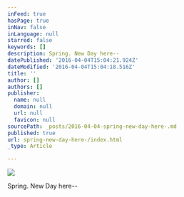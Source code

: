 ```yaml
---
inFeed: true
hasPage: true
inNav: false
inLanguage: null
starred: false
keywords: []
description: Spring. New Day here--
datePublished: '2016-04-04T15:04:21.924Z'
dateModified: '2016-04-04T15:04:18.516Z'
title: ''
author: []
authors: []
publisher:
  name: null
  domain: null
  url: null
  favicon: null
sourcePath: _posts/2016-04-04-spring-new-day-here-.md
published: true
url: spring-new-day-here-/index.html
_type: Article

---
```

![](https://the-grid-user-content.s3-us-west-2.amazonaws.com/3838b1e6-7b7e-41a3-ac1a-9e3538c4e7f3.jpg)

Spring. New Day here--